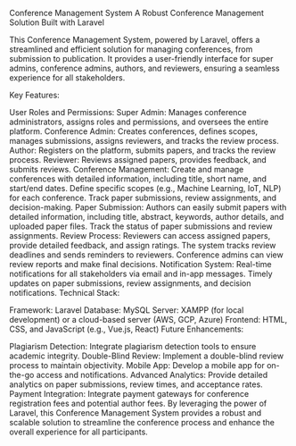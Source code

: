 Conference Management System
A Robust Conference Management Solution Built with Laravel

This Conference Management System, powered by Laravel, offers a streamlined and efficient solution for managing conferences, from submission to publication. It provides a user-friendly interface for super admins, conference admins, authors, and reviewers, ensuring a seamless experience for all stakeholders.

Key Features:

User Roles and Permissions:
Super Admin: Manages conference administrators, assigns roles and permissions, and oversees the entire platform.
Conference Admin: Creates conferences, defines scopes, manages submissions, assigns reviewers, and tracks the review process.
Author: Registers on the platform, submits papers, and tracks the review process.
Reviewer: Reviews assigned papers, provides feedback, and submits reviews.
Conference Management:
Create and manage conferences with detailed information, including title, short name, and start/end dates.
Define specific scopes (e.g., Machine Learning, IoT, NLP) for each conference.
Track paper submissions, review assignments, and decision-making.
Paper Submission:
Authors can easily submit papers with detailed information, including title, abstract, keywords, author details, and uploaded paper files.
Track the status of paper submissions and review assignments.
Review Process:
Reviewers can access assigned papers, provide detailed feedback, and assign ratings.
The system tracks review deadlines and sends reminders to reviewers.
Conference admins can view review reports and make final decisions.
Notification System:
Real-time notifications for all stakeholders via email and in-app messages.
Timely updates on paper submissions, review assignments, and decision notifications.
Technical Stack:

Framework: Laravel
Database: MySQL
Server: XAMPP (for local development) or a cloud-based server (AWS, GCP, Azure)
Frontend: HTML, CSS, and JavaScript (e.g., Vue.js, React)
Future Enhancements:

Plagiarism Detection: Integrate plagiarism detection tools to ensure academic integrity.
Double-Blind Review: Implement a double-blind review process to maintain objectivity.
Mobile App: Develop a mobile app for on-the-go access and notifications.
Advanced Analytics: Provide detailed analytics on paper submissions, review times, and acceptance rates.
Payment Integration: Integrate payment gateways for conference registration fees and potential author fees.
By leveraging the power of Laravel, this Conference Management System provides a robust and scalable solution to streamline the conference process and enhance the overall experience for all participants.
